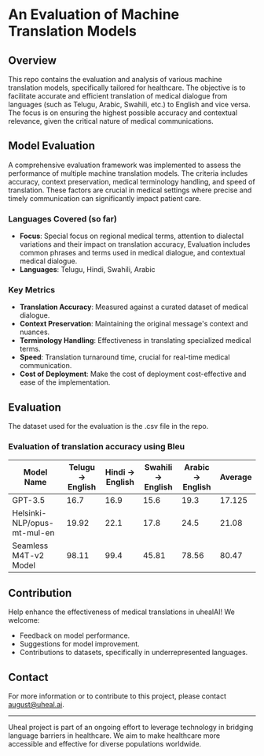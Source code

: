 # An Evaluation of Machine Translation Models 

## Overview
This repo contains the evaluation and analysis of various machine translation models, specifically tailored for healthcare. The objective is to facilitate accurate and efficient translation of medical dialogue from languages (such as Telugu, Arabic, Swahili, etc.) to English and vice versa. The focus is on ensuring the highest possible accuracy and contextual relevance, given the critical nature of medical communications.

## Model Evaluation
A comprehensive evaluation framework was implemented to assess the performance of multiple machine translation models. The criteria includes accuracy, context preservation, medical terminology handling, and speed of translation. These factors are crucial in medical settings where precise and timely communication can significantly impact patient care.

### Languages Covered (so far)
- **Focus**: Special focus on regional medical terms, attention to dialectal variations and their impact on translation accuracy, Evaluation includes common phrases and terms used in medical dialogue, and contextual medical dialogue.
- **Languages**: Telugu, Hindi, Swahili, Arabic

### Key Metrics
- **Translation Accuracy**: Measured against a curated dataset of medical dialogue.
- **Context Preservation**: Maintaining the original message's context and nuances.
- **Terminology Handling**: Effectiveness in translating specialized medical terms.
- **Speed**: Translation turnaround time, crucial for real-time medical communication.
- **Cost of Deployment**: Make the cost of deployment cost-effective and  ease of the implementation. 

## Evaluation
The dataset used for the evaluation is the .csv file in the repo.

### Evaluation of translation accuracy using Bleu 
| Model Name             | Telugu -> English | Hindi -> English | Swahili -> English | Arabic -> English | Average        |
|------------------------|-------------------|------------------|--------------------|-------------------|----------------|
| GPT-3.5                | 16.7              | 16.9             | 15.6               | 19.3              | 17.125         |
| Helsinki-NLP/opus-mt-mul-en | 19.92             | 22.1             | 17.8               | 24.5              | 21.08          |
| Seamless M4T-v2 Model  | 98.11             | 99.4             | 45.81              | 78.56             | 80.47          |


## Contribution
Help enhance the effectiveness of medical translations in uhealAI! We welcome:
- Feedback on model performance.
- Suggestions for model improvement.
- Contributions to datasets, specifically in underrepresented languages.


## Contact
For more information or to contribute to this project, please contact august@uheal.ai.

---

Uheal project is part of an ongoing effort to leverage technology in bridging language barriers in healthcare. We aim to make healthcare more accessible and effective for diverse populations worldwide.
